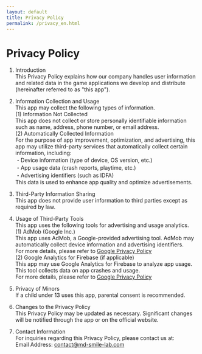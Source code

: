 ```yaml
---
layout: default
title: Privacy Policy
permalink: /privacy_en.html
---
```


# Privacy Policy

1. Introduction  
This Privacy Policy explains how our company handles user information and related data in the game applications we develop and distribute (hereinafter referred to as "this app").

2. Information Collection and Usage  
This app may collect the following types of information.  
(1) Information Not Collected  
This app does not collect or store personally identifiable information such as name, address, phone number, or email address.  
(2) Automatically Collected Information  
For the purpose of app improvement, optimization, and advertising, this app may utilize third-party services that automatically collect certain information, including:  
・Device information (type of device, OS version, etc.)  
・App usage data (crash reports, playtime, etc.)  
・Advertising identifiers (such as IDFA)  
This data is used to enhance app quality and optimize advertisements.

3. Third-Party Information Sharing  
This app does not provide user information to third parties except as required by law.

4. Usage of Third-Party Tools  
This app uses the following tools for advertising and usage analytics.  
(1) AdMob (Google Inc.)  
This app uses AdMob, a Google-provided advertising tool. AdMob may automatically collect device information and advertising identifiers.  
For more details, please refer to [Google Privacy Policy](https://policies.google.com/technologies/ads)  
(2) Google Analytics for Firebase (if applicable)  
This app may use Google Analytics for Firebase to analyze app usage.
This tool collects data on app crashes and usage.  
For more details, please refer to [Google Privacy Policy](https://policies.google.com/technologies/ads)

5. Privacy of Minors  
If a child under 13 uses this app, parental consent is recommended.

6. Changes to the Privacy Policy  
This Privacy Policy may be updated as necessary.
Significant changes will be notified through the app or on the official website.

7. Contact Information  
For inquiries regarding this Privacy Policy, please contact us at:  
Email Address: contact@md-smile-lab.com